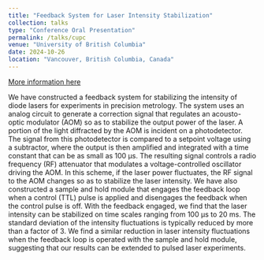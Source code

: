```yaml
---
title: "Feedback System for Laser Intensity Stabilization"
collection: talks
type: "Conference Oral Presentation"
permalink: /talks/cupc
venue: "University of British Columbia"
date: 2024-10-26
location: "Vancouver, British Columbia, Canada"
---
```


[More information here]([https://www.yorku.ca/science/wp-content/uploads/sites/31/2024/08/2024-Summer-Undergraduate-Research-Conference-Booklet.pdf](https://cupc.cap.ca/2024-attendee-information/2024-student-presentations/))

We have constructed a feedback system for stabilizing the intensity of diode lasers for experiments in precision metrology. The system uses an analog circuit to generate a correction signal that regulates an acousto-optic 
modulator (AOM) so as to stabilize the output power of the laser. A portion of the light diffracted by the AOM is incident on a photodetector. The signal from this photodetector is compared to a setpoint 
voltage using a subtractor, where the output is then amplified and integrated with a time constant that can be as small as 100 μs. The resulting signal controls a radio frequency (RF) attenuator that
modulates a voltage-controlled oscillator driving the AOM. In this scheme, if the laser power fluctuates, the RF signal to the AOM changes so as to stabilize the laser intensity. We have also 
constructed a sample and hold module that engages the feedback loop when a control (TTL) pulse is applied and disengages the feedback when the control pulse is off. With the feedback engaged, we
find that the laser intensity can be stabilized on time scales ranging from 100 μs to 20 ms. The standard deviation of the intensity fluctuations is typically reduced by more than a factor of 3. We find
a similar reduction in laser intensity fluctuations when the feedback loop is operated with the sample and hold module, suggesting that our results can be extended to pulsed laser experiments.
